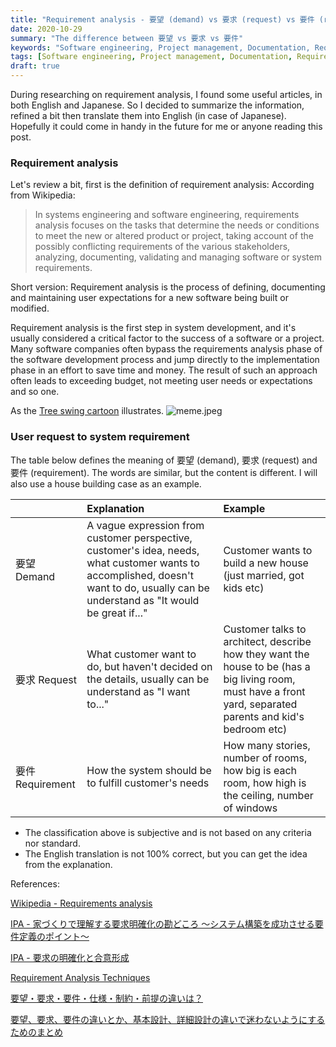 ```yaml
---
title: "Requirement analysis - 要望 (demand) vs 要求 (request) vs 要件 (requirement)"
date: 2020-10-29
summary: "The difference between 要望 vs 要求 vs 要件"
keywords: "Software engineering, Project management, Documentation, Requirement analysis"
tags: [Software engineering, Project management, Documentation, Requirement analysis]
draft: true
---
```


During researching on requirement analysis, I found some useful articles, in both English and Japanese. So I decided to summarize the information, refined a bit then translate them into English (in case of Japanese). Hopefully it could come in handy in the future for me or anyone reading this post.

### Requirement analysis

Let's review a bit, first is the definition of requirement analysis:
According from Wikipedia:
> In systems engineering and software engineering, requirements analysis focuses on the tasks that determine the needs or conditions to meet the new or altered product or project, taking account of the possibly conflicting requirements of the various stakeholders, analyzing, documenting, validating and managing software or system requirements.

Short version: Requirement analysis is the process of defining, documenting and maintaining user expectations for a new software being built or modified.

Requirement analysis is the first step in system development, and it's usually considered a critical factor to the success of a software or a project. Many software companies often bypass the requirements analysis phase of the software development process and jump directly to the implementation phase in an effort to save time and money. The result of such an approach often leads to exceeding budget, not meeting user needs or expectations and so one.

As the [Tree swing cartoon](https://en.wikipedia.org/wiki/Tree_swing_cartoon) illustrates.
![meme.jpeg](meme.jpeg)

### User request to system requirement
The table below defines the meaning of 要望 (demand), 要求 (request) and 要件 (requirement). The words are similar, but the content is different. I will also use a house building case as an example.

||Explanation|Example|
|:----|:----|:----|
|要望 Demand|A vague expression from customer perspective, customer's idea, needs, what customer wants to accomplished, doesn't want to do, usually can be understand as "It would be great if..."|Customer wants to build a new house (just married, got kids etc)|
|要求 Request|What customer want to do, but haven't decided on the details, usually can be understand as "I want to..."|Customer talks to architect, describe how they want the house to be (has a big living room, must have a front yard, separated parents and kid's bedroom etc)|
|要件 Requirement|How the system should be to fulfill customer's needs|How many stories, number of rooms, how big is each room, how high is the ceiling, number of windows|

* The classification above is subjective and is not based on any criteria nor standard.
* The English translation is not 100% correct, but you can get the idea from the explanation.


References:

[Wikipedia - Requirements analysis](https://en.wikipedia.org/wiki/Requirements_analysis)

[IPA - 家づくりで理解する要求明確化の勘どころ ～システム構築を成功させる要件定義のポイント～](https://www.ipa.go.jp/sec/reports/20180327.html)

[IPA - 要求の明確化と合意形成](https://www.ipa.go.jp/files/000005370.pdf)

[Requirement Analysis Techniques](https://www.visual-paradigm.com/guide/requirements-gathering/requirement-analysis-techniques/)

[要望・要求・要件・仕様・制約・前提の違いは？](https://qiita.com/digdagdag/items/2808205d89344ab8a3a1)

[要望、要求、要件の違いとか、基本設計、詳細設計の違いで迷わないようにするためのまとめ](https://qiita.com/imasaaki/items/69a1e58903b477e33c8e)